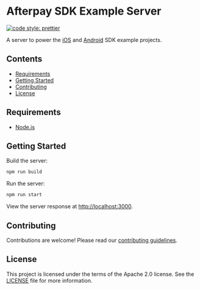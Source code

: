 # Afterpay SDK Example Server

[![code style: prettier](https://img.shields.io/badge/code_style-prettier-ff69b4.svg)](https://github.com/prettier/prettier)

A server to power the [iOS][ios-example] and [Android][android-example] SDK example projects.

## Contents

- [Requirements](#requirements)
- [Getting Started](#getting-started)
- [Contributing](#contributing)
- [License](#license)

## Requirements

- [Node.js][node]

## Getting Started

Build the server:

```sh
npm run build
```

Run the server:

```sh
npm run start
```

View the server response at [http://localhost:3000][localhost].

## Contributing

Contributions are welcome! Please read our [contributing guidelines][contributing].

## License

This project is licensed under the terms of the Apache 2.0 license. See the [LICENSE][license] file for more information.

<!-- Links: -->
[android-example]: https://github.com/ittybittyapps/afterpay-android/tree/master/example
[contributing]: CONTRIBUTING.md
[ios-example]: https://github.com/ittybittyapps/afterpay-ios/tree/master/Example
[license]: LICENSE
[localhost]: http://localhost:3000
[node]: https://github.com/nodejs/node
